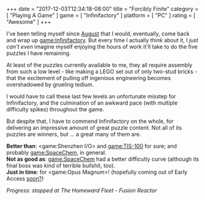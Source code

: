 +++
date = "2017-12-03T12:34:18-08:00"
title = "Forcibly Finite"
category = [ "Playing A Game" ]
game = [ "Infinifactory" ]
platform = [ "PC" ]
rating = [ "Awesome" ]
+++

I've been telling myself since [August]($SiteBaseURL$2017/08/06/working-overtime/) that I would, eventually, come back and wrap up <game:Infinifactory>.  But every time I actually think about it, I <i>just can't even</i> imagine myself enjoying the hours of work it'll take to do the five puzzles I have remaining.

At least of the puzzles currently available to me, they all require assembly from such a low level - like making a LEGO set out of only two-stud bricks - that the excitement of pulling off ingenious engineering becomes overshadowed by grueling tedium.

I would have to call these last few levels an unfortunate misstep for Infinifactory, and the culmination of an awkward pace (with multiple difficulty spikes) throughout the game.

But despite that, I have to commend Infinifactory on the whole, for delivering an impressive amount of great puzzle content.  Not all of its puzzles are winners, but ... a great many of them are.

<b>Better than</b>: <game:Shenzhen I/O> and <game:TIS-100> for sure; and probably <game:SpaceChem>, in general.  
<b>Not as good as</b>: <game:SpaceChem> had a better difficulty curve (although its final boss was kind of terrible bullshit, too).  
<b>Just in time</b>: for <game:Opus Magnum>! (hopefully coming out of Early Access <a href="http://steamcommunity.com/games/558990/announcements/detail/1465222576769789696">soon?</a>)

<i>Progress: stopped at The Homeward Fleet - Fusion Reactor</i>
